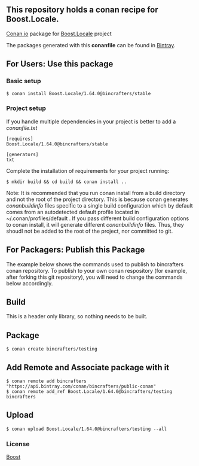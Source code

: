 ## This repository holds a conan recipe for Boost.Locale.

[Conan.io](https://conan.io) package for [Boost.Locale](https://github.com/Boostorg/Locale) project

The packages generated with this **conanfile** can be found in [Bintray](https://bintray.com/bincrafters/conan-public/Boost.Locale%3Abincrafters).

## For Users: Use this package

### Basic setup

    $ conan install Boost.Locale/1.64.0@bincrafters/stable

### Project setup

If you handle multiple dependencies in your project is better to add a *conanfile.txt*

    [requires]
    Boost.Locale/1.64.0@bincrafters/stable

    [generators]
    txt

Complete the installation of requirements for your project running:</small></span>

    $ mkdir build && cd build && conan install ..
	
Note: It is recommended that you run conan install from a build directory and not the root of the project directory.  This is because conan generates *conanbuildinfo* files specific to a single build configuration which by default comes from an autodetected default profile located in ~/.conan/profiles/default .  If you pass different build configuration options to conan install, it will generate different *conanbuildinfo* files.  Thus, they shoudl not be added to the root of the project, nor committed to git. 

## For Packagers: Publish this Package

The example below shows the commands used to publish to bincrafters conan repository. To publish to your own conan respository (for example, after forking this git repository), you will need to change the commands below accordingly. 

## Build  

This is a header only library, so nothing needs to be built.

## Package 

    $ conan create bincrafters/testing
	
## Add Remote and Associate package with it

	$ conan remote add bincrafters "https://api.bintray.com/conan/bincrafters/public-conan"
	$ conan remote add_ref Boost.Locale/1.64.0@bincrafters/testing bincrafters

## Upload

    $ conan upload Boost.Locale/1.64.0@bincrafters/testing --all

### License
[Boost](LICENSE)
